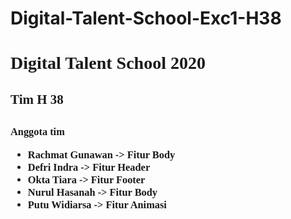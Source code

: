 # Digital-Talent-School-Exc1-H38
<p>
<h1 style="font-family:verdana;">Digital Talent School 2020<h2>
<h2 style="font-family: Comic Sans MS;">Tim H 38<h2>

<h3 style="font-family: fantasy;">
Anggota tim
<p></p>
<ul type="1">
<li>Rachmat Gunawan -> Fitur Body </li>
<li>Defri Indra -> Fitur Header</li>
<li>Okta Tiara -> Fitur Footer</li>
<li>Nurul Hasanah -> Fitur Body</li>
<li>Putu Widiarsa -> Fitur Animasi</li>

</ul>
</h3>
